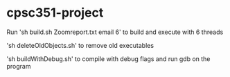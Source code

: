# cpsc351-project

Run 'sh build.sh Zoomreport.txt email 6' to build and execute with 6 threads

'sh deleteOldObjects.sh' to remove old executables

'sh buildWithDebug.sh' to compile with debug flags and run gdb on the program
